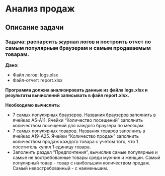 # Анализ продаж
## Описание задачи
### Задача: распарсить журнал логов и построить отчет по самым популярным браузерам и самым продаваемым товарам.
__Дано:__
* Файл логов: logs.xlsx
* Файл-отчет: report.xlsx

__Программа должна анализировать данные из файла logs.xlsx и результаты вычислений записывать в файл report.xlsx.__

__Необходимо вычислить:__
* 7 самых популярных браузеров. Названия браузеров заполнить в ячейках A5-A11. Ячейки “Количество посещений” заполнить количеством посещений для каждого браузера по месяцам.
* 7 самых популярных товаров. Названия товаров заполнить в ячейках A19-A25. Ячейки “Количество продаж” заполнить количеством продаж каждого товара с учетом того, что 1 посетитель купил 1 единицу товара.
* Заполнить раздел “Предпочтения”, вычислив самые популярные и самые не востребованные товары среди мужчин и женщин. Самый популярный товар - товар с наибольшим количеством продаж. Самый невостребованный - с наименьшим.
